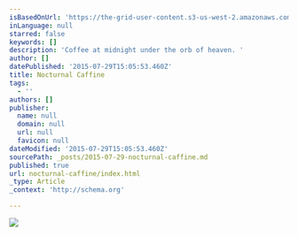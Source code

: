 ```yaml
---
isBasedOnUrl: 'https://the-grid-user-content.s3-us-west-2.amazonaws.com/e9154156-b128-42e3-a89b-8547c3d2e84b.JPG'
inLanguage: null
starred: false
keywords: []
description: 'Coffee at midnight under the orb of heaven. '
author: []
datePublished: '2015-07-29T15:05:53.460Z'
title: Nocturnal Caffine
tags:
  - ''
authors: []
publisher:
  name: null
  domain: null
  url: null
  favicon: null
dateModified: '2015-07-29T15:05:53.460Z'
sourcePath: _posts/2015-07-29-nocturnal-caffine.md
published: true
url: nocturnal-caffine/index.html
_type: Article
_context: 'http://schema.org'

---
```

![](https://the-grid-user-content.s3-us-west-2.amazonaws.com/e9154156-b128-42e3-a89b-8547c3d2e84b.JPG)